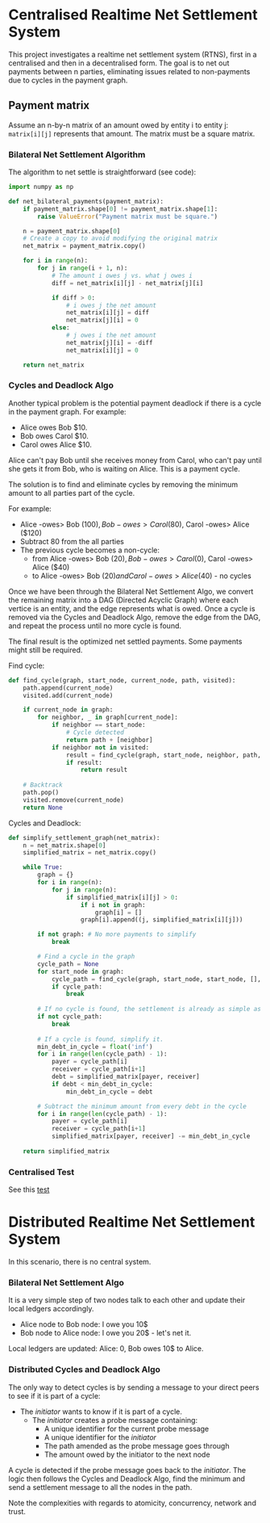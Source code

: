 # Centralised Realtime Net Settlement System

This project investigates a realtime net settlement system (RTNS), first in a centralised and then in a decentralised form.
The goal is to net out payments between n parties, eliminating issues related to non-payments due to cycles in the payment graph.

## Payment matrix

Assume an n-by-n matrix of an amount owed by entity i to entity j: `matrix[i][j]` represents that amount.
The matrix must be a square matrix.

### Bilateral Net Settlement Algorithm

The algorithm to net settle is straightforward (see code):

```python
import numpy as np

def net_bilateral_payments(payment_matrix):
    if payment_matrix.shape[0] != payment_matrix.shape[1]:
        raise ValueError("Payment matrix must be square.")

    n = payment_matrix.shape[0]
    # Create a copy to avoid modifying the original matrix
    net_matrix = payment_matrix.copy()

    for i in range(n):
        for j in range(i + 1, n):
            # The amount i owes j vs. what j owes i
            diff = net_matrix[i][j] - net_matrix[j][i]

            if diff > 0:
                # i owes j the net amount
                net_matrix[i][j] = diff
                net_matrix[j][i] = 0
            else:
                # j owes i the net amount
                net_matrix[j][i] = -diff
                net_matrix[i][j] = 0

    return net_matrix
```

### Cycles and Deadlock Algo

Another typical problem is the potential payment deadlock if there is a cycle in the payment graph.
For example:

- Alice owes Bob $10.
- Bob owes Carol $10.
- Carol owes Alice $10.

Alice can't pay Bob until she receives money from Carol, who can't pay until she gets it from Bob, who is waiting on Alice. This is a payment cycle.

The solution is to find and eliminate cycles by removing the minimum amount to all parties part of the cycle.

For example:

- Alice -owes> Bob ($100), Bob -owes> Carol ($80), Carol -owes> Alice ($120)
- Subtract 80 from the all parties
- The previous cycle becomes a non-cycle: 
    - from Alice -owes> Bob ($20), Bob -owes> Carol ($0), Carol -owes> Alice ($40)
    - to Alice -owes> Bob ($20) and Carol -owes> Alice ($40) - no cycles


Once we have been through the Bilateral Net Settlement Algo, we convert the remaining matrix into a DAG (Directed Acyclic Graph) where each vertice is an entity, and the edge represents what is owed. Once a cycle is removed via the Cycles and Deadlock Algo, remove the edge from the DAG, and repeat the process until no more cycle is found.

The final result is the optimized net settled payments. Some payments might still be required.

Find cycle:

```python
def find_cycle(graph, start_node, current_node, path, visited):
    path.append(current_node)
    visited.add(current_node)

    if current_node in graph:
        for neighbor, _ in graph[current_node]:
            if neighbor == start_node:
                # Cycle detected
                return path + [neighbor]
            if neighbor not in visited:
                result = find_cycle(graph, start_node, neighbor, path, visited)
                if result:
                    return result
    
    # Backtrack
    path.pop()
    visited.remove(current_node)
    return None
```

Cycles and Deadlock:

```python
def simplify_settlement_graph(net_matrix):
    n = net_matrix.shape[0]
    simplified_matrix = net_matrix.copy()

    while True:
        graph = {}
        for i in range(n):
            for j in range(n):
                if simplified_matrix[i][j] > 0:
                    if i not in graph:
                        graph[i] = []
                    graph[i].append((j, simplified_matrix[i][j]))

        if not graph: # No more payments to simplify
            break

        # Find a cycle in the graph
        cycle_path = None
        for start_node in graph:
            cycle_path = find_cycle(graph, start_node, start_node, [], set())
            if cycle_path:
                break
        
        # If no cycle is found, the settlement is already as simple as it can be.
        if not cycle_path:
            break
            
        # If a cycle is found, simplify it.
        min_debt_in_cycle = float('inf')
        for i in range(len(cycle_path) - 1):
            payer = cycle_path[i]
            receiver = cycle_path[i+1]
            debt = simplified_matrix[payer, receiver]
            if debt < min_debt_in_cycle:
                min_debt_in_cycle = debt

        # Subtract the minimum amount from every debt in the cycle
        for i in range(len(cycle_path) - 1):
            payer = cycle_path[i]
            receiver = cycle_path[i+1]
            simplified_matrix[payer, receiver] -= min_debt_in_cycle
            
    return simplified_matrix
```

### Centralised Test

See this [test](./code/rtns-test.py)


# Distributed Realtime Net Settlement System

In this scenario, there is no central system.

### Bilateral Net Settlement Algo

It is a very simple step of two nodes talk to each other and update their local ledgers accordingly.

- Alice node to Bob node: I owe you 10$
- Bob node to Alice node: I owe you 20$ - let's net it.

Local ledgers are updated: Alice: 0, Bob owes 10$ to Alice.

### Distributed Cycles and Deadlock Algo

The only way to detect cycles is by sending a message to your direct peers to see if it is part of a cycle:

- The *initiator* wants to know if it is part of a cycle.
    - The *initiator* creates a probe message containing:
        - A unique identifier for the current probe message
        - A unique identifier for the *initiator*
        - The path amended as the probe message goes through
        - The amount owed by the initiator to the next node

A cycle is detected if the probe message goes back to the *initiator*.
The logic then follows the Cycles and Deadlock Algo, find the minimum and send a settlement message to all the nodes in the path. 

Note the complexities with regards to atomicity, concurrency, network and trust.
